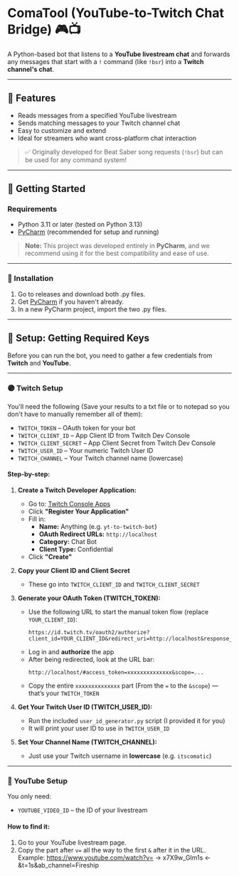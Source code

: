 # ComaTool (YouTube-to-Twitch Chat Bridge) 🎮📺

A Python-based bot that listens to a **YouTube livestream chat** and forwards any messages that start with a `!` command (like `!bsr`) into a **Twitch channel's chat**.

---

## 🌟 Features
- Reads messages from a specified YouTube livestream
- Sends matching messages to your Twitch channel chat
- Easy to customize and extend
- Ideal for streamers who want cross-platform chat interaction

> ✅ Originally developed for Beat Saber song requests (`!bsr`) but can be used for any command system!

---

## 🚀 Getting Started

### Requirements
- Python 3.11 or later (tested on Python 3.13)
- [PyCharm](https://www.jetbrains.com/pycharm/download) (recommended for setup and running)

> **Note:** This project was developed entirely in **PyCharm**, and we recommend using it for the best compatibility and ease of use.

---

### 🔧 Installation

1. Go to releases and download both .py files.
2. Get [PyCharm](https://www.jetbrains.com/pycharm/download) if you haven't already.
3. In a new PyCharm project, import the two .py files.

---

## 🔑 Setup: Getting Required Keys

Before you can run the bot, you need to gather a few credentials from **Twitch** and **YouTube**.

---

### 🟣 Twitch Setup

You'll need the following (Save your results to a txt file or to notepad so you don't have to manually remember all of them):

- `TWITCH_TOKEN` – OAuth token for your bot
- `TWITCH_CLIENT_ID` – App Client ID from Twitch Dev Console
- `TWITCH_CLIENT_SECRET` – App Client Secret from Twitch Dev Console
- `TWITCH_USER_ID` – Your numeric Twitch User ID
- `TWITCH_CHANNEL` – Your Twitch channel name (lowercase)

#### Step-by-step:

1. **Create a Twitch Developer Application:**
   - Go to: [Twitch Console Apps](https://dev.twitch.tv/console/apps)
   - Click **"Register Your Application"**
   - Fill in:
     - **Name:** Anything (e.g. `yt-to-twitch-bot`)
     - **OAuth Redirect URLs:** `http://localhost`
     - **Category:** Chat Bot
     - **Client Type:** Confidential
   - Click **"Create"**

2. **Copy your Client ID and Client Secret**
   - These go into `TWITCH_CLIENT_ID` and `TWITCH_CLIENT_SECRET`

3. **Generate your OAuth Token (TWITCH_TOKEN):**
   - Use the following URL to start the manual token flow (replace `YOUR_CLIENT_ID`):
     ```
     https://id.twitch.tv/oauth2/authorize?client_id=YOUR_CLIENT_ID&redirect_uri=http://localhost&response_type=token&scope=chat:read+chat:edit+user:bot+user:write:chat
     ```
   - Log in and **authorize** the app
   - After being redirected, look at the URL bar:
     ```
     http://localhost/#access_token=xxxxxxxxxxxxxx&scope=...
     ```
   - Copy the entire `xxxxxxxxxxxxxx` part (From the `=` to the `&scope`) — that’s your `TWITCH_TOKEN`

4. **Get Your Twitch User ID (TWITCH_USER_ID):**
   - Run the included `user_id_generator.py` script (I provided it for you)
   - It will print your user ID to use in `TWITCH_USER_ID`

5. **Set Your Channel Name (TWITCH_CHANNEL):**
   - Just use your Twitch username in **lowercase** (e.g. `itscomatic`)

---

### 🔴 YouTube Setup

You only need:

- `YOUTUBE_VIDEO_ID` – the ID of your livestream

#### How to find it:

1. Go to your YouTube livestream page.
2. Copy the part after `v=` all the way to the first `&` after it in the URL.
     Example: https://www.youtube.com/watch?v=   -> x7X9w_GIm1s <-   &t=1s&ab_channel=Fireship

